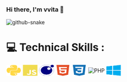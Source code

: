 ### Hi there, I'm **vvita** 👋

<picture>
  <source media="(prefers-color-scheme: dark)" srcset="https://github.com/vic1707/vic1707/blob/output/github-snake-dark.svg">
  <source media="(prefers-color-scheme: light)" srcset="https://github.com/vic1707/vic1707/blob/output/github-snake.svg">
  <img alt="github-snake" src="https://github.com/vic1707/vic1707/blob/output/github-snake.svg">
</picture>

# 💻 Technical Skills :

<div style="display: inline_block">
   <img align="center" alt="Python" height="30" width="40" src="https://raw.githubusercontent.com/devicons/devicon/master/icons/python/python-plain.svg">
   <img align="center" alt="JavaScript" height="30" width="40" src="https://raw.githubusercontent.com/devicons/devicon/master/icons/javascript/javascript-plain.svg">
   <img align="center" alt="Lua" height="30" width="40" src="https://raw.githubusercontent.com/devicons/devicon/master/icons/lua/lua-plain.svg"> 
   <img align="center" alt="HTML" height="30" width="40" src="https://raw.githubusercontent.com/devicons/devicon/master/icons/html5/html5-plain.svg">
   <img align="center" alt="CSS" height="30" width="40" src="https://raw.githubusercontent.com/devicons/devicon/master/icons/css3/css3-plain.svg">
   <img align="center" alt="PHP" height="30" width="30" src="https://skillsdynamix.com/wp-content/uploads/2020/06/php.png">
   <img align="center" alt="Windows" height="30" width="40" src="https://raw.githubusercontent.com/devicons/devicon/master/icons/windows8/windows8-original.svg">
</div>
